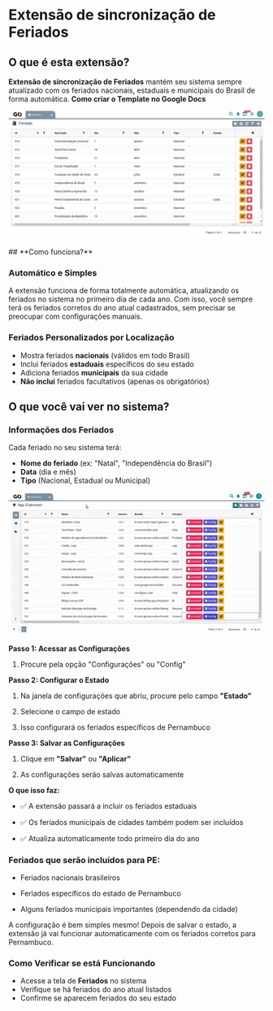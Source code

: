 # **Extensão de sincronização de Feriados**

## **O que é esta extensão?**

**Extensão de sincronização de Feriados** mantém seu sistema sempre atualizado com os feriados nacionais, estaduais e municipais do Brasil de forma automática.
**Como criar o Template no Google Docs**

<p align="center">
  <img src="assets/extensao-sincronizacao-feriados5.png" alt="GO DocBuilder GIF">
</p>
## **Como funciona?**

### **Automático e Simples**

A extensão funciona de forma totalmente automática, atualizando os feriados no sistema no primeiro dia de cada ano. Com isso, você sempre terá os feriados corretos do ano atual cadastrados, sem precisar se preocupar com configurações manuais.

### **Feriados Personalizados por Localização**

* Mostra feriados **nacionais** (válidos em todo Brasil)  
* Inclui feriados **estaduais** específicos do seu estado  
* Adiciona feriados **municipais** da sua cidade  
* **Não inclui** feriados facultativos (apenas os obrigatórios)


## **O que você vai ver no sistema?**

### **Informações dos Feriados**

Cada feriado no seu sistema terá:

* **Nome do feriado** (ex: "Natal", "Independência do Brasil")  
* **Data** (dia e mês)  
* **Tipo** (Nacional, Estadual ou Municipal)
<p align="center">
  <img src="assets/extensao-sincronizacao-feriados6.gif" alt="GO DocBuilder GIF">
</p>


**Passo 1: Acessar as Configurações**

1.  Procure pela opção "Configurações" ou "Config" 

 **Passo 2: Configurar o Estado**

1.  Na janela de configurações que abriu, procure pelo campo **"Estado"**

2.  Selecione o campo de estado

3.  Isso configurará os feriados específicos de Pernambuco

 **Passo 3: Salvar as Configurações**

1.  Clique em **"Salvar"** ou **"Aplicar"**

2.  As configurações serão salvas automaticamente

 **O que isso faz:**

*  ✅ A extensão passará a incluir os feriados estaduais 

* ✅ Os feriados municipais de cidades também podem ser incluídos

*  ✅ Atualiza automaticamente todo primeiro dia do ano

### **Feriados que serão incluídos para PE:**

*  Feriados nacionais brasileiros

*  Feriados específicos do estado de Pernambuco

*  Alguns feriados municipais importantes (dependendo da cidade)

 A configuração é bem simples mesmo\! Depois de salvar o estado, a extensão já vai funcionar automaticamente com os feriados corretos para Pernambuco.


### **Como Verificar se está Funcionando**

* Acesse a tela  de **Feriados** no sistema  
* Verifique se há feriados do ano atual listados  
* Confirme se aparecem feriados do seu estado